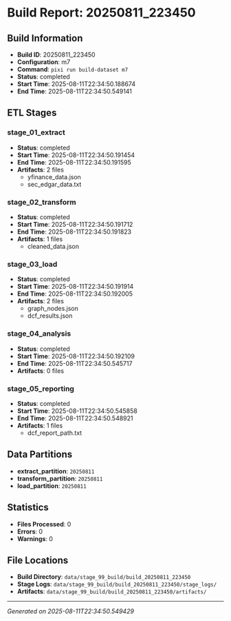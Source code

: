 # Build Report: 20250811_223450

## Build Information

- **Build ID**: 20250811_223450
- **Configuration**: m7
- **Command**: `pixi run build-dataset m7`
- **Status**: completed
- **Start Time**: 2025-08-11T22:34:50.188674
- **End Time**: 2025-08-11T22:34:50.549141

## ETL Stages

### stage_01_extract

- **Status**: completed
- **Start Time**: 2025-08-11T22:34:50.191454
- **End Time**: 2025-08-11T22:34:50.191595
- **Artifacts**: 2 files
  - yfinance_data.json
  - sec_edgar_data.txt

### stage_02_transform

- **Status**: completed
- **Start Time**: 2025-08-11T22:34:50.191712
- **End Time**: 2025-08-11T22:34:50.191823
- **Artifacts**: 1 files
  - cleaned_data.json

### stage_03_load

- **Status**: completed
- **Start Time**: 2025-08-11T22:34:50.191914
- **End Time**: 2025-08-11T22:34:50.192005
- **Artifacts**: 2 files
  - graph_nodes.json
  - dcf_results.json

### stage_04_analysis

- **Status**: completed
- **Start Time**: 2025-08-11T22:34:50.192109
- **End Time**: 2025-08-11T22:34:50.545717
- **Artifacts**: 0 files

### stage_05_reporting

- **Status**: completed
- **Start Time**: 2025-08-11T22:34:50.545858
- **End Time**: 2025-08-11T22:34:50.548921
- **Artifacts**: 1 files
  - dcf_report_path.txt

## Data Partitions

- **extract_partition**: `20250811`
- **transform_partition**: `20250811`
- **load_partition**: `20250811`

## Statistics

- **Files Processed**: 0
- **Errors**: 0
- **Warnings**: 0

## File Locations

- **Build Directory**: `data/stage_99_build/build_20250811_223450`
- **Stage Logs**: `data/stage_99_build/build_20250811_223450/stage_logs/`
- **Artifacts**: `data/stage_99_build/build_20250811_223450/artifacts/`

---
*Generated on 2025-08-11T22:34:50.549429*
